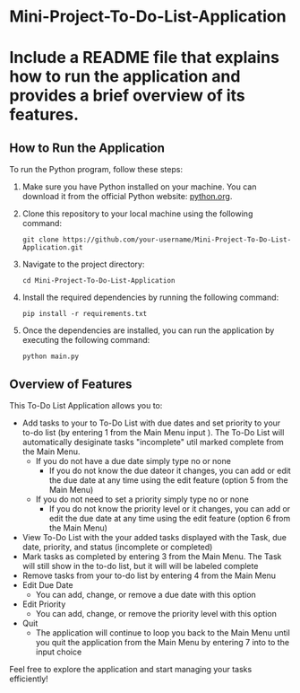 # Mini-Project-To-Do-List-Application
# Include a README file that explains how to run the application and provides a brief overview of its features.

## How to Run the Application

To run the Python program, follow these steps:

1. Make sure you have Python installed on your machine. You can download it from the official Python website: [python.org](https://www.python.org/).

2. Clone this repository to your local machine using the following command:

    ```
    git clone https://github.com/your-username/Mini-Project-To-Do-List-Application.git
    ```

3. Navigate to the project directory:

    ```
    cd Mini-Project-To-Do-List-Application
    ```

4. Install the required dependencies by running the following command:

    ```
    pip install -r requirements.txt
    ```

5. Once the dependencies are installed, you can run the application by executing the following command:

    ```
    python main.py
    ```

## Overview of Features

This To-Do List Application allows you to:

- Add tasks to your to To-Do List with due dates and set priority to your to-do list (by entering 1 from the Main Menu input ). The To-Do List will automatically desiginate tasks "incomplete" util marked complete from the Main Menu. 
    - If you do not have a due date simply type no or none 
        - If you do not know the due dateor it changes, you can add or edit the due date at any time  using the edit feature (option 5 from the Main Menu)
    - If you do not need to set a priority  simply type no or none 
        - If you do not know the priority level or it changes, you can add or edit the due date at any time  using the edit feature (option 6 from the Main Menu)
- View To-Do List with the your added tasks displayed with the Task, due date, priority, and status (incomplete or completed)
- Mark tasks as completed by entering 3 from the Main Menu. The Task will still show in the to-do list, but it will will be labeled complete 
- Remove tasks from your to-do list by entering 4 from the Main Menu 
- Edit Due Date 
    - You can add, change, or remove a due date with this option 
- Edit Priority 
    - You can add, change, or remove the priority level with this option 
- Quit 
    - The application will continue to loop you back to the Main Menu until you quit the application from the Main Menu by entering 7 into to the input choice 

Feel free to explore the application and start managing your tasks efficiently!
